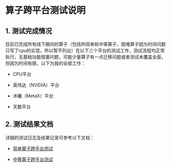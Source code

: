 # 算子跨平台测试说明

## 1. 测试完成情况

目前已完成所有线下期间的算子（包括所简单和中等算子，困难算子因为时间问题只写了cpu的实现，所以暂不列出）在以下三个平台的测试工作，测试流程均正常执行，无基础功能阻塞问题，可能少量算子有一点迁移问题或者测试未覆盖全面，但因为时间有限，以下为我的全部工作：

*   CPU平台

*   英伟达（NVIDIA）平台

*   沐曦（MetaX）平台

*   天数平台

## 2. 测试结果文档

详细的测试日志及结果记录可参考以下文档：

*  [简单算子跨平台测试](./easy_ops/README.md)

*  [中等算子跨平台测试](./mid_ops/README.md)